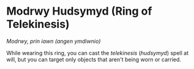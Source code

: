 # Modrwy Hudsymyd (Ring of Telekinesis)

*Modrwy, prin iawn (angen ymdiwnio)*

While wearing this ring, you can cast the *telekinesis* (*hudsymyd*) spell at will, but you can target only objects that aren't being worn or carried.
